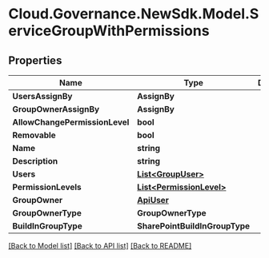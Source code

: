 # Cloud.Governance.NewSdk.Model.ServiceGroupWithPermissions
## Properties

Name | Type | Description | Notes
------------ | ------------- | ------------- | -------------
**UsersAssignBy** | **AssignBy** |  | [optional] 
**GroupOwnerAssignBy** | **AssignBy** |  | [optional] 
**AllowChangePermissionLevel** | **bool** |  | [optional] 
**Removable** | **bool** |  | [optional] 
**Name** | **string** |  | [optional] 
**Description** | **string** |  | [optional] 
**Users** | [**List&lt;GroupUser&gt;**](GroupUser.md) |  | [optional] 
**PermissionLevels** | [**List&lt;PermissionLevel&gt;**](PermissionLevel.md) |  | [optional] 
**GroupOwner** | [**ApiUser**](ApiUser.md) |  | [optional] 
**GroupOwnerType** | **GroupOwnerType** |  | [optional] 
**BuildInGroupType** | **SharePointBuildInGroupType** |  | [optional] 

[[Back to Model list]](../README.md#documentation-for-models) [[Back to API list]](../README.md#documentation-for-api-endpoints) [[Back to README]](../README.md)


